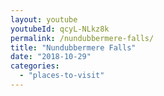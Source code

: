 ```yaml
---
layout: youtube
youtubeId: qcyL-NLkz8k
permalink: /nundubbermere-falls/
title: "Nundubbermere Falls"
date: "2018-10-29"
categories: 
  - "places-to-visit"
---
```


